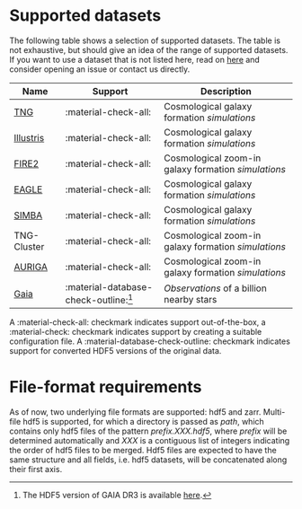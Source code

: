 # Supported datasets

The following table shows a selection of supported datasets. The table is not exhaustive, but should give an idea of the range of supported datasets.
If you want to use a dataset that is not listed here, read on [here](dataset_structure.md) and consider opening an issue or contact us directly.

| Name                                                  | Support                               | Description                                         |
|-------------------------------------------------------|---------------------------------------|-----------------------------------------------------|
| [TNG](https://www.tng-project.org/)                   | :material-check-all:                  | Cosmological galaxy formation *simulations*         |
| [Illustris](https://www.illustris-project.org/)       | :material-check-all:                  | Cosmological galaxy formation *simulations*         |
| [FIRE2](https://wetzel.ucdavis.edu/fire-simulations/) | :material-check-all:                  | Cosmological zoom-in galaxy formation *simulations* |
| [EAGLE](https://icc.dur.ac.uk/Eagle/)                 | :material-check-all:                  | Cosmological galaxy formation *simulations*         |
| [SIMBA](http://simba.roe.ac.uk/)                      | :material-check-all:                  | Cosmological galaxy formation *simulations*         |
| TNG-Cluster                                           | :material-check-all:                  | Cosmological zoom-in galaxy formation *simulations* |
| [AURIGA](https://wwwmpa.mpa-garching.mpg.de/auriga/)  | :material-check-all:                  | Cosmological zoom-in galaxy formation *simulations* |
| [Gaia](https://www.cosmos.esa.int/web/gaia/dr3)       | :material-database-check-outline:[^1] | *Observations* of a billion nearby stars            |


A :material-check-all: checkmark indicates support out-of-the-box, a :material-check: checkmark indicates support by creating a suitable configuration file.
A :material-database-check-outline: checkmark indicates support for converted HDF5 versions of the original data.


# File-format requirements

As of now, two underlying file formats are supported: hdf5 and zarr. Multi-file hdf5 is supported, for which a directory is passed as *path*, which contains only hdf5 files of the pattern *prefix.XXX.hdf5*, where *prefix* will be determined automatically and *XXX* is a contiguous list of integers indicating the order of hdf5 files to be merged. Hdf5 files are expected to have the same structure and all fields, i.e. hdf5 datasets, will be concatenated along their first axis.

[^1]: The HDF5 version of GAIA DR3 is available [here](https://www.tng-project.org/data/obs/).

